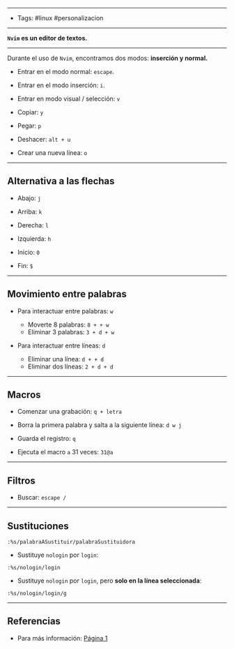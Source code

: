 -------
- Tags: #linux #personalizacion
------

**`Nvim` es un editor de textos.**

---

Durante el uso de `Nvim`, encontramos dos modos: **inserción y normal.**

- Entrar en el modo normal: `escape`.

- Entrar en el modo inserción: `i`.

- Entrar en modo visual / selección: `v`

- Copiar: `y`

- Pegar: `p`

- Deshacer: `alt + u`

- Crear una nueva línea: `o`

---

## Alternativa a las flechas

- Abajo: `j`
- Arriba: `k`
- Derecha: `l`
- Izquierda: `h`

- Inicio: `0`
- Fin: `$`

---

## Movimiento entre palabras

- Para interactuar entre palabras: `w`

	- Moverte 8 palabras: `8 + + w`
	- Eliminar 3 palabras: `3 + d + w`

- Para interactuar entre líneas: `d`
	- Eliminar una línea: `d + + d`
	- Eliminar dos líneas: `2 + d + d`

---

## Macros

- Comenzar una grabación: `q + letra`

- Borra la primera palabra y salta a la siguiente línea: `d w j`

- Guarda el registro: `q`

- Ejecuta el macro `a` 31 veces: `31@a`

---

## Filtros

- Buscar: `escape /`

---

## Sustituciones

```NVIM
:%s/palabraASustituir/palabraSustituidora
```

- Sustituye `nologin` por `login`:

```NVIM
:%s/nologin/login
```

- Sustituye `nologin` por `login`, pero **solo en la línea seleccionada**:

```NVIM
:%s/nologin/login/g
```


---
## Referencias

- Para más información: [Página 1](https://vim.rtorr.com/)